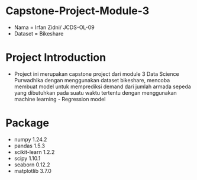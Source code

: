 # Capstone-Project-Module-3

* Nama = Irfan Zidni/ JCDS-OL-09
* Dataset = Bikeshare

# Project Introduction
* Project ini merupakan capstone project dari module 3 Data Science Purwadhika dengan menggunakan dataset bikeshare, mencoba membuat model untuk memprediksi demand dari jumlah armada sepeda yang dibutuhkan pada suatu waktu tertentu dengan menggunakan machine learning - Regression model

# Package
* numpy 1.24.2
* pandas 1.5.3
* scikit-learn 1.2.2
* scipy 1.10.1
* seaborn 0.12.2
* matplotlib 3.7.0
